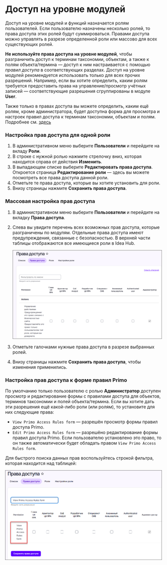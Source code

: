 # Доступ на уровне модулей

Доступ на уровне модулей и функций назначается ролям пользователей. Если пользователю назначены несколько ролей, то права доступа этих ролей будут суммироваться. Правами доступа можно управлять в разрезе определенной роли или массово для всех существующих ролей.

**Не используйте права доступа на уровне модулей**, чтобы разграничить доступ к терминам таксономии, объектам, а также к полям объекта/термина — доступ к ним настраивается с помощью *правил доступа* в соответствующих разделах. Доступ на уровне модулей рекомендуется использовать только для всех прочих разрешений. Например, если вы хотите определить, каким ролям требуется предоставить права на управление/просмотр учётных записей — соответствующие разрешения сгруппированы в модуле **User**.

Также только в правах доступа вы можете определить, каким ещё ролям, кроме администратора, будет доступна форма для просмотра и настроек правил доступа к терминам таксономии, объектам и полям. Подробнее см. [здесь](https://github.com/PrimoRPA/Docs.Rus/blob/2208-%D0%B4%D0%BE%D0%BF%D0%BE%D0%BB%D0%BD%D0%B8%D1%82%D1%8C-%D1%80%D0%B0%D0%B7%D0%B4%D0%B5%D0%BB-%D0%B0%D0%B4%D0%BC%D0%B8%D0%BD%D0%B8%D1%81%D1%82%D1%80%D0%B0%D1%82%D0%BE%D1%80%D0%B0%D0%BC-%D0%B4%D0%BB%D1%8F-%D0%B8%D0%B4%D0%B5%D0%B0-%D1%85%D0%B0%D0%B1%D0%B0/idea-hub/admin/users/access-rights.md#%D0%BD%D0%B0%D1%81%D1%82%D1%80%D0%BE%D0%B9%D0%BA%D0%B0-%D0%BF%D1%80%D0%B0%D0%B2-%D0%B4%D0%BE%D1%81%D1%82%D1%83%D0%BF%D0%B0-%D0%BA-%D1%84%D0%BE%D1%80%D0%BC%D0%B5-%D0%BF%D1%80%D0%B0%D0%B2%D0%B8%D0%BB-primo)


### Настройка прав доступа для одной роли

1. В административном меню выберите **Пользователи** и перейдите на вкладу **Роли**.
1. В строке с нужной ролью нажмите стрелочку вниз, которая находится справа от действия **Изменить**.
1. В выпадающем списке выберите **Редактировать права доступа**. Откроется страница **Редактирование роли** — здесь вы можете посмотреть все права доступа данной роли.
1. Отметьте те права доступа, которые вы хотите установить для роли.
1. Внизу страницы нажмите **Сохранить права доступа**.

### Массовая настройка прав доступа 

1. В административном меню выберите **Пользователи** и перейдите на вкладку **Права доступа**.
1. Слева вы увидите перечень всех возможных прав доступа, которые разграничены по модулям. Отдельные права доступа имеют предупреждения, связанные с безопасностью. В верхней части таблицы отображаются все имеющиеся роли в Idea Hub.

   ![](<../../../idea-hub/resources/admin/users/permissions-tab.png>)

1. Отметьте галочками нужные права доступа в разрезе выбранных ролей. 
1. Внизу страницы нажмите **Сохранить права доступа**, чтобы изменения применились.


### Настройка прав доступа к форме правил Primo

По умолчанию только пользователю с ролью **Администратор** доступен просмотр и редактирование формы с правилами доступа для объектов, терминов таксономии и полей объекта/термина. Если вы хотите дать эти разрешения ещё какой-либо роли (или ролям), то установите для них следующие права:
* `View Primo Access Rules form` — разрешён просмотр формы правил доступа Primo.
* `Edit Primo Access Rules form` — разрешёно редактирование формы правил доступа Primo. Если пользователю установлено это право, то он также автоматически будет обладать правом `View Primo Access Rules form`.

Для быстрого поиска данных прав воспользуйтесь строкой фильтра, которая находится над таблицей:

![](<../../../idea-hub/resources/admin/users/filter-access-rules.png>)
